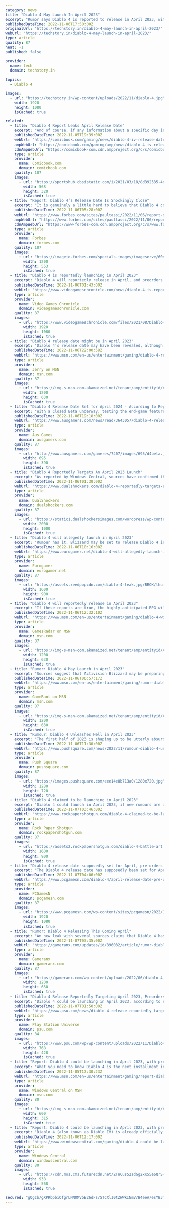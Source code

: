 ```yaml
---
category: news
title: "Diablo 4 May Launch In April 2023"
excerpt: "Rumor says Diablo 4 is reported to release in April 2023, with preorders open in December. More recently, reports suggested that Blizzards Diablo 4 would be shown off on the Game Awards 2022 show on ..."
publishedDateTime: 2022-11-06T17:50:00Z
originalUrl: "https://techstory.in/diablo-4-may-launch-in-april-2023/"
webUrl: "https://techstory.in/diablo-4-may-launch-in-april-2023/"
type: article
quality: 87
heat: -1
published: false

provider:
  name: tech
  domain: techstory.in

topics:
  - Diablo 4

images:
  - url: "https://techstory.in/wp-content/uploads/2022/11/diablo-4.jpg"
    width: 1920
    height: 1080
    isCached: true

related:
  - title: "Diablo 4 Report Leaks April Release Date"
    excerpt: "And of course, if any information about a specific day in April emerges, we will also be sure to update the story. Diablo 4 is in development for PC, PS4, PS5, Xbox One, Xbox Series S, and Xbox Series ..."
    publishedDateTime: 2022-11-05T19:39:00Z
    webUrl: "https://comicbook.com/gaming/news/diablo-4-iv-release-date-report/"
    ampWebUrl: "https://comicbook.com/gaming/amp/news/diablo-4-iv-release-date-report/"
    cdnAmpWebUrl: "https://comicbook-com.cdn.ampproject.org/c/s/comicbook.com/gaming/amp/news/diablo-4-iv-release-date-report/"
    type: article
    provider:
      name: Comicbook.com
      domain: comicbook.com
    quality: 107
    images:
      - url: "https://sportshub.cbsistatic.com/i/2021/03/18/8d392535-4d08-4a2a-9a51-fbdcba1a6e5f/playstation-orange-1242469.jpg?width=568&height=320"
        width: 568
        height: 320
        isCached: true
  - title: "Report: Diablo 4’s Release Date Is Shockingly Close"
    excerpt: "It is genuinely a little hard to believe that Diablo 4 could be just six months away. We have seen very little footage from the game, relatively speaking, though we have gotten ma ..."
    publishedDateTime: 2022-11-06T05:28:00Z
    webUrl: "https://www.forbes.com/sites/paultassi/2022/11/06/report-diablo-4s-release-date-is-shockingly-close/"
    ampWebUrl: "https://www.forbes.com/sites/paultassi/2022/11/06/report-diablo-4s-release-date-is-shockingly-close/amp/"
    cdnAmpWebUrl: "https://www-forbes-com.cdn.ampproject.org/c/s/www.forbes.com/sites/paultassi/2022/11/06/report-diablo-4s-release-date-is-shockingly-close/amp/"
    type: article
    provider:
      name: Forbes
      domain: forbes.com
    quality: 107
    images:
      - url: "https://imageio.forbes.com/specials-images/imageserve/60ddba7d243d9e40469458fe/0x0.jpg?format=jpg&width=1200"
        width: 1200
        height: 553
        isCached: true
  - title: "Diablo 4 is reportedly launching in April 2023"
    excerpt: "Diablo 4 will reportedly release in April, and preorders for the game will open in December, according to a new report."
    publishedDateTime: 2022-11-06T01:43:00Z
    webUrl: "https://www.videogameschronicle.com/news/diablo-4-is-reportedly-launching-in-april-2023/"
    type: article
    provider:
      name: Video Games Chronicle
      domain: videogameschronicle.com
    quality: 87
    images:
      - url: "https://www.videogameschronicle.com/files/2021/08/Diablo-4-rogue-art.jpg"
        width: 1920
        height: 1080
        isCached: true
  - title: "Diablo 4 release date might be in April 2023"
    excerpt: "Diablo 4’s release date may have been revealed, although not officially, to be in April 2023. Just as a disclaimer, Blizzard, as of the writing of this article, has not revealed the true release date ..."
    publishedDateTime: 2022-11-06T22:00:58Z
    webUrl: "https://www.msn.com/en-us/entertainment/gaming/diablo-4-release-date-might-be-in-april-2023/ar-AA13Ol4O"
    type: article
    provider:
      name: Jerry on MSN
      domain: msn.com
    quality: 87
    images:
      - url: "https://img-s-msn-com.akamaized.net/tenant/amp/entityid/AA13OGpu.img?h=630&w=1200&m=6&q=60&o=t&l=f&f=jpg&x=579&y=200"
        width: 1200
        height: 630
        isCached: true
  - title: "Diablo 4 Release Date Set for April 2024 - According to Reports"
    excerpt: "With a Closed Beta underway, testing the end-game features of Diablo 4, and a planned \"first-half of 2023\" release window currently - it's safe to assume that Blizzard's highly anticipated action-RPG ..."
    publishedDateTime: 2022-11-06T19:18:00Z
    webUrl: "https://www.ausgamers.com/news/read/3643057/diablo-4-release-date-april-2024-report"
    type: article
    provider:
      name: Aus Games
      domain: ausgamers.com
    quality: 87
    images:
      - url: "http://www.ausgamers.com/gameres/7407/images/695/d4beta.jpg"
        width: 695
        height: 390
        isCached: true
  - title: "Diablo 4 Reportedly Targets An April 2023 Launch"
    excerpt: "As reported by Windows Central, sources have confirmed that Diablo 4 will get an official release date next month during The Game Awards 2022 ceremony. The source claims that the game will be released ..."
    publishedDateTime: 2022-11-06T01:30:00Z
    webUrl: "https://www.dualshockers.com/diablo-4-reportedly-targets-april-2023-launch/"
    type: article
    provider:
      name: DualShockers
      domain: dualshockers.com
    quality: 87
    images:
      - url: "https://static1.dualshockersimages.com/wordpress/wp-content/uploads/2022/11/Diablo.jpg"
        width: 2000
        height: 1000
        isCached: true
  - title: "Diablo 4 will allegedly launch in April 2023"
    excerpt: "Rumour has it, Blizzard may be set to release Diablo 4 in April 2023. That's according to the XboxEra podcast and ..."
    publishedDateTime: 2022-11-06T10:16:00Z
    webUrl: "https://www.eurogamer.net/diablo-4-will-allegedly-launch-in-april-2023"
    type: article
    provider:
      name: Eurogamer
      domain: eurogamer.net
    quality: 87
    images:
      - url: "https://assets.reedpopcdn.com/diablo-4-leak.jpg/BROK/thumbnail/1600x900/format/jpg/quality/80/diablo-4-leak.jpg"
        width: 1600
        height: 900
        isCached: true
  - title: "Diablo 4 will reportedly release in April 2023"
    excerpt: "If these reports are true, the highly-anticipated RPG will reportedly open up for pre-orders next month, launch in early access in February, and be fully released in April 2023. That's according to ..."
    publishedDateTime: 2022-11-06T12:32:10Z
    webUrl: "https://www.msn.com/en-us/entertainment/gaming/diablo-4-will-reportedly-release-in-april-2023/ar-AA13Obz9"
    type: article
    provider:
      name: GamesRadar on MSN
      domain: msn.com
    quality: 87
    images:
      - url: "https://img-s-msn-com.akamaized.net/tenant/amp/entityid/AA13rx8e.img?h=630&w=1200&m=6&q=60&o=t&l=f&f=jpg"
        width: 1200
        height: 630
        isCached: true
  - title: "Rumor: Diablo 4 May Launch in April 2023"
    excerpt: "Sources suggest that Activision Blizzard may be preparing to launch its next flagship ARPG, the long-awaited Diablo 4, in April 2023."
    publishedDateTime: 2022-11-06T06:57:17Z
    webUrl: "https://www.msn.com/en-us/entertainment/gaming/rumor-diablo-4-may-launch-in-april-2023/ar-AA13NunU"
    type: article
    provider:
      name: GameRant on MSN
      domain: msn.com
    quality: 87
    images:
      - url: "https://img-s-msn-com.akamaized.net/tenant/amp/entityid/AA13NBf5.img?h=630&w=1200&m=6&q=60&o=t&l=f&f=jpg"
        width: 1200
        height: 630
        isCached: true
  - title: "Rumour: Diablo 4 Unleashes Hell in April 2023"
    excerpt: "The first half of 2023 is shaping up to be utterly absurd for new games, by the way. It's genuinely one of the most impressive release schedules we've ever seen — or thereabouts. Throw Diablo 4 into ..."
    publishedDateTime: 2022-11-06T11:30:00Z
    webUrl: "https://www.pushsquare.com/news/2022/11/rumour-diablo-4-unleashes-hell-in-april-2023"
    type: article
    provider:
      name: Push Square
      domain: pushsquare.com
    quality: 87
    images:
      - url: "https://images.pushsquare.com/eee14e8b713a0/1280x720.jpg"
        width: 1280
        height: 720
        isCached: true
  - title: "Diablo 4 claimed to be launching in April 2023"
    excerpt: "Diablo 4 could launch in April 2023, if new rumours are accurate. It's also alleged that the game's release date will be set at The Game Awards on December 8th."
    publishedDateTime: 2022-11-07T03:46:00Z
    webUrl: "https://www.rockpapershotgun.com/diablo-4-claimed-to-be-launching-in-april-2023"
    type: article
    provider:
      name: Rock Paper Shotgun
      domain: rockpapershotgun.com
    quality: 87
    images:
      - url: "https://assets2.rockpapershotgun.com/diablo-4-battle-art.jpg/BROK/thumbnail/1600x900/format/jpg/quality/80/diablo-4-battle-art.jpg"
        width: 1600
        height: 900
        isCached: true
  - title: "Diablo 4 release date supposedly set for April, pre-orders soon"
    excerpt: "The Diablo 4 release date has supposedly been set for April 2023, with pre-orders for the next chapter of Blizzard's woeful RPG saga set to drop in December ..."
    publishedDateTime: 2022-11-07T04:06:00Z
    webUrl: "https://www.pcgamesn.com/diablo-4/april-release-date-pre-orders"
    type: article
    provider:
      name: PCGamesN
      domain: pcgamesn.com
    quality: 87
    images:
      - url: "https://www.pcgamesn.com/wp-content/sites/pcgamesn/2022/11/diablo-4-release-date-april-pre-orders.jpg"
        width: 1920
        height: 1080
        isCached: true
  - title: "Rumor: Diablo 4 Releasing This Coming April"
    excerpt: "An new leak with several sources claims that Diablo 4 has already been pegged for release as soon as April of next year."
    publishedDateTime: 2022-11-07T03:35:00Z
    webUrl: "https://gameranx.com/updates/id/396032/article/rumor-diablo-4-releasing-this-coming-april/"
    type: article
    provider:
      name: Gameranx
      domain: gameranx.com
    quality: 87
    images:
      - url: "https://gameranx.com/wp-content/uploads/2022/06/diablo-4-classes.jpeg"
        width: 1200
        height: 630
        isCached: true
  - title: "Diablo 4 Release Reportedly Targeting April 2023, Preorders Live In December"
    excerpt: "Diablo 4 could be launching in April 2023, according to sources at both Windows Central and the team at the XboxEra podcast. Blizzard is reportedly planning a significant marketing campaign for Diablo ..."
    publishedDateTime: 2022-11-07T01:50:00Z
    webUrl: "https://www.psu.com/news/diablo-4-release-reportedly-targeting-april-2023-preorders-live-in-december/"
    type: article
    provider:
      name: Play Station Universe
      domain: psu.com
    quality: 84
    images:
      - url: "https://www.psu.com/wp/wp-content/uploads/2022/11/Diablo4-1.jpeg"
        width: 768
        height: 428
        isCached: true
  - title: "Report: Diablo 4 could be launching in April 2023, with preorders going live December"
    excerpt: "What you need to know Diablo 4 is the next installment in the legendary action RPG series from Blizzard. A rumor over the summer suggested that Diablo 4 may be getting revealed at The Game Awards in ..."
    publishedDateTime: 2022-11-05T17:30:23Z
    webUrl: "https://www.msn.com/en-us/entertainment/gaming/report-diablo-4-could-be-launching-in-april-2023-with-preorders-going-live-december/ar-AA13MSrn"
    type: article
    provider:
      name: Windows Central on MSN
      domain: msn.com
    quality: 80
    images:
      - url: "https://img-s-msn-com.akamaized.net/tenant/amp/entityid/AA13MJi1.img?h=315&w=600&m=6&q=60&o=t&l=f&f=jpg&x=589&y=319"
        width: 600
        height: 315
        isCached: true
  - title: "Report: Diablo 4 could be launching in April 2023, with preorders going live December"
    excerpt: "Diablo 4 (also known as Diablo IV) is already officially slated for 2023, but now we may have narrowed it down to a specific month. Diablo 4 is the latest installment in Blizzard's legendary action ..."
    publishedDateTime: 2022-11-06T12:17:00Z
    webUrl: "https://www.windowscentral.com/gaming/diablo-4-could-be-launching-in-april-2023-with-preorders-going-live-december"
    type: article
    provider:
      name: Windows Central
      domain: windowscentral.com
    quality: 80
    images:
      - url: "https://cdn.mos.cms.futurecdn.net/ZTnCus52zdGg2xK55e6QrS-1200-80.png"
        width: 938
        height: 568
        isCached: true

secured: "gQgzb/gXPRbpbiOfgrLNN0MVbE26dFs/STCXlI0tZWWkINmV/B4eeA/esYB3moFQgq964mKDCs2f1puWBJzb7OUCHSAGasqDSelacG93qoPOFML4iERD/bu4YoojqXFeUmSD0PeYWdemovwdZR+53bRiFz1fGmPmaN6ZP3Y+WrN4mmShg/qZPsbGA2NcxAu3JdWE/QTai3BTxn6u/2J0e7Zte3yVbD/BO5KyhCKbAZe0a7LHl2ZjherEQh96/N+/PH4aoGrhYCgko26F/ru/s3dtqIK6xXJ4WowzPhlLBFSe9eUvz+vu6jIupcOpiK9bhbRVUftUbm0ZsULKrNlURgr1wiF0VcLndvc06hAD4tQ=;9Y3/IO73Ijy569MDChRa4g=="
---
```



